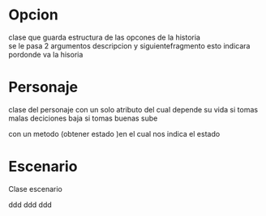 # Opcion

clase que guarda estructura de las  opcones de la historia  
se le pasa 2 argumentos descripcion y siguientefragmento 
esto indicara pordonde va la hisoria

# Personaje

clase del personaje  con un solo atributo del cual depende su vida
si tomas malas deciciones baja si tomas buenas sube

con un metodo  (obtener estado )en el cual nos indica el estado

# Escenario

Clase escenario 


ddd
ddd
ddd